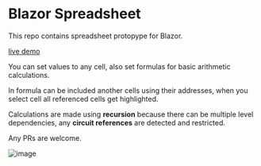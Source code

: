 # Blazor Spreadsheet


This repo contains spreadsheet protopype for Blazor.

[live demo](https://lupblazordemos.z13.web.core.windows.net/SpreadsheetPage)

You can set values to any cell, also set formulas for basic arithmetic calculations.

In formula can be included another cells using their addresses, when you select cell all referenced cells get highlighted.

Calculations are made using **recursion** because there can be multiple level dependencies, any **circuit references** are detected and restricted.



Any PRs are welcome.


![image](https://raw.githubusercontent.com/Lupusa87/BlazorSpreadsheet/master/spreadsheet.png)





